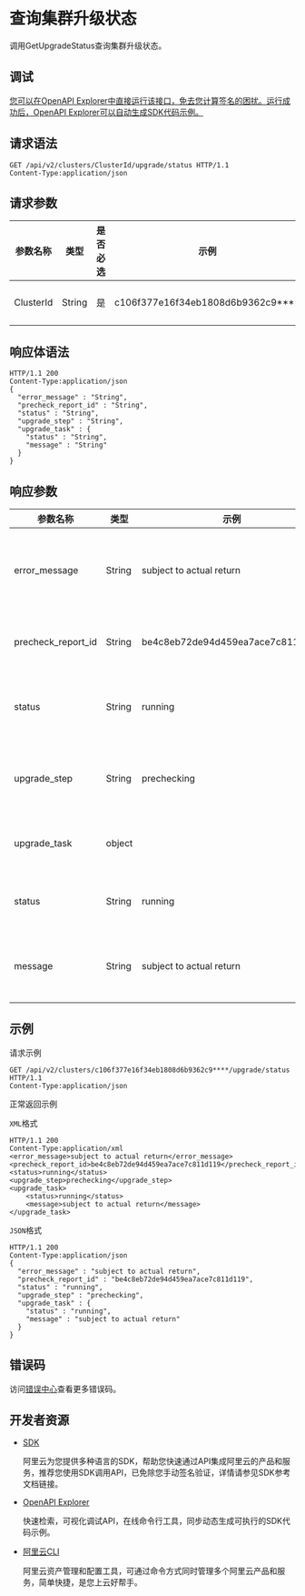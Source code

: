 # 查询集群升级状态

调用GetUpgradeStatus查询集群升级状态。

## 调试

[您可以在OpenAPI Explorer中直接运行该接口，免去您计算签名的困扰。运行成功后，OpenAPI Explorer可以自动生成SDK代码示例。](https://api.aliyun.com/#product=CS&api=GetUpgradeStatus&type=ROA&version=2015-12-15)

## 请求语法

```
GET /api/v2/clusters/ClusterId/upgrade/status HTTP/1.1 
Content-Type:application/json
```

## 请求参数

|参数名称|类型|是否必选|示例|说明|
|----|--|----|--|--|
|ClusterId|String|是|c106f377e16f34eb1808d6b9362c9\*\*\*\*|集群ID。 |

## 响应体语法

```
HTTP/1.1 200
Content-Type:application/json
{
  "error_message" : "String",
  "precheck_report_id" : "String",
  "status" : "String",
  "upgrade_step" : "String",
  "upgrade_task" : {
    "status" : "String",
    "message" : "String"
  }
}
```

## 响应参数

|参数名称|类型|示例|说明|
|----|--|--|--|
|error\_message|String|subject to actual return|集群升级中的错误信息。 |
|precheck\_report\_id|String|be4c8eb72de94d459ea7ace7c811d119|预检查返回ID。 |
|status|String|running|集群目前升级的状态。 |
|upgrade\_step|String|prechecking|集群目前升级的阶段。 |
|upgrade\_task|object| |升级任务详情。 |
|status|String|running|升级任务状态。 |
|message|String|subject to actual return|升级任务描述信息。 |

## 示例

请求示例

```
GET /api/v2/clusters/c106f377e16f34eb1808d6b9362c9****/upgrade/status HTTP/1.1 
Content-Type:application/json
```

正常返回示例

`XML`格式

```
HTTP/1.1 200
Content-Type:application/xml
<error_message>subject to actual return</error_message>
<precheck_report_id>be4c8eb72de94d459ea7ace7c811d119</precheck_report_id>
<status>running</status>
<upgrade_step>prechecking</upgrade_step>
<upgrade_task>
    <status>running</status>
    <message>subject to actual return</message>
</upgrade_task>
```

`JSON`格式

```
HTTP/1.1 200
Content-Type:application/json
{
  "error_message" : "subject to actual return",
  "precheck_report_id" : "be4c8eb72de94d459ea7ace7c811d119",
  "status" : "running",
  "upgrade_step" : "prechecking",
  "upgrade_task" : {
    "status" : "running",
    "message" : "subject to actual return"
  }
}
```

## 错误码

访问[错误中心](https://error-center.aliyun.com/status/product/CS)查看更多错误码。

## 开发者资源

-   [SDK](https://next.api.aliyun.com/api-tools/sdk/CS?version=2015-12-15&)

    阿里云为您提供多种语言的SDK，帮助您快速通过API集成阿里云的产品和服务，推荐您使用SDK调用API，已免除您手动签名验证，详情请参见SDK参考文档链接。

-   [OpenAPI Explorer](https://next.api.aliyun.com/api/CS/2015-12-15/GetUpgradeStatus)

    快速检索，可视化调试API，在线命令行工具，同步动态生成可执行的SDK代码示例。

-   [阿里云CLI](https://github.com/aliyun/aliyun-cli)

    阿里云资产管理和配置工具，可通过命令方式同时管理多个阿里云产品和服务，简单快捷，是您上云好帮手。


